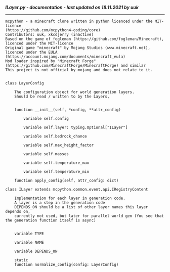 ***ILayer.py - documentation - last updated on 18.11.2021 by uuk***
___

    mcpython - a minecraft clone written in python licenced under the MIT-licence 
    (https://github.com/mcpython4-coding/core)
    Contributors: uuk, xkcdjerry (inactive)
    Based on the game of fogleman (https://github.com/fogleman/Minecraft), licenced under the MIT-licence
    Original game "minecraft" by Mojang Studios (www.minecraft.net), licenced under the EULA
    (https://account.mojang.com/documents/minecraft_eula)
    Mod loader inspired by "Minecraft Forge" (https://github.com/MinecraftForge/MinecraftForge) and similar
    This project is not official by mojang and does not relate to it.


    class LayerConfig
        
        The configuration object for world generation layers.
        Should be read / written to by the Layers,


        function __init__(self, *config, **attr_config)

            variable self.config

            variable self.layer: typing.Optional["ILayer"]

            variable self.bedrock_chance

            variable self.max_height_factor

            variable self.masses

            variable self.temperature_max

            variable self.temperature_min

        function apply_config(self, attr_config: dict)

    class ILayer extends mcpython.common.event.api.IRegistryContent
        
        Implementation for each layer in generation code.
        A layer is a step in the generation code
        DEPENDS_ON should be a list of other layer names this layer depends on,
        currently not used, but later for parallel world gen (You see that the generation function itself is async)


        variable TYPE

        variable NAME

        variable DEPENDS_ON

        static
        function normalize_config(config: LayerConfig)